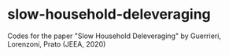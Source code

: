 # slow-household-deleveraging
Codes for the paper "Slow Household Deleveraging" by Guerrieri, Lorenzoni, Prato (JEEA, 2020)
